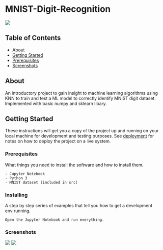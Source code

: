 # MNIST-Digit-Recognition

![](https://i.imgur.com/DzpVvOC.png)

## Table of Contents
+ [About](#about)
+ [Getting Started](#getting_started)
+ [Prerequisites](#prerequisites)
+ [Screenshots](#screenshots)

## About <a name = "about"></a>
An introductory project to gain insight to machine learning algorithms using KNN to train and test a ML model to correctly identify MNIST digit dataset. Implemented with basic numpy and sklearn libary.

## Getting Started <a name = "getting_started"></a>
These instructions will get you a copy of the project up and running on your local machine for development and testing purposes. See [deployment](#deployment) for notes on how to deploy the project on a live system.

### Prerequisites <a name = "prerequisites"></a>

What things you need to install the software and how to install them.

```
- Jupyter Notebook
- Python 3
- MNIST dataset (included in src)
```

### Installing

A step by step series of examples that tell you how to get a development env running.


```
Open the Jupyter Notebook and run everything.
```

### Screenshots <a name = "screenshots"></a>

![](https://i.imgur.com/b7JnThz.png)
![](https://i.imgur.com/tQfMoaZ.png)

